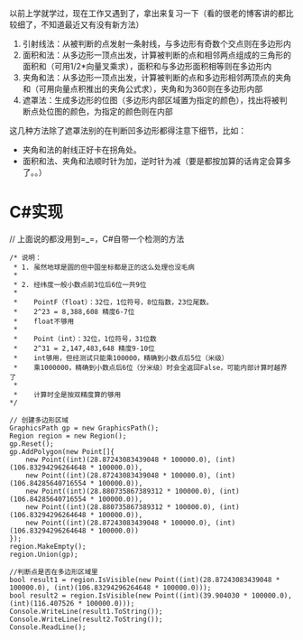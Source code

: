 以前上学就学过，现在工作又遇到了，拿出来复习一下（看的很老的博客讲的都比较细了，不知道最近又有没有新方法）

1. 引射线法：从被判断的点发射一条射线，与多边形有奇数个交点则在多边形内
1. 面积和法：从多边形一顶点出发，计算被判断的点和相邻两点组成的三角形的面积和（可用1/2*向量叉乘求），面积和与多边形面积相等则在多边形内
1. 夹角和法：从多边形一顶点出发，计算被判断的点和多边形相邻两顶点的夹角和（可用向量点积推出的夹角公式求），夹角和为360则在多边形内部
1. 遮罩法：生成多边形的位图（多边形内部区域置为指定的颜色），找出将被判断点处位图的颜色，为指定的颜色则在内部

这几种方法除了遮罩法别的在判断凹多边形都得注意下细节，比如：  
- 夹角和法的射线正好卡在拐角处。  
- 面积和法、夹角和法顺时针为加，逆时针为减（要是都按加算的话肯定会算多了。。）

# C#实现
// 上面说的都没用到=_=，C#自带一个检测的方法

```
/* 说明：
 * 1. 虽然地球是圆的但中国坐标都是正的这么处理也没毛病
 * 
 * 2. 经纬度一般小数点前3位后6位一共9位
 * 
 *    PointF（float）：32位，1位符号，8位指数，23位尾数。
 *    2^23 = 8,388,608 精度6-7位
 *    float不够用
 * 
 *    Point（int）：32位，1位符号，31位数
 *    2^31 = 2,147,483,648 精度9-10位
 *    int够用，但经测试只能乘100000，精确到小数点后5位（米级）
 *    乘1000000，精确到小数点后6位（分米级）时会全返回False，可能内部计算时越界了
 *    
 *    计算时全是按双精度算的够用
*/

// 创建多边形区域
GraphicsPath gp = new GraphicsPath();
Region region = new Region();
gp.Reset();
gp.AddPolygon(new Point[]{
    new Point((int)(28.87243083439048 * 100000.0), (int)(106.83294296264648 * 100000.0)),
    new Point((int)(28.87243083439048 * 100000.0), (int)(106.84285640716554 * 100000.0)),
    new Point((int)(28.880735867389312 * 100000.0), (int)(106.84285640716554 * 100000.0)),
    new Point((int)(28.880735867389312 * 100000.0), (int)(106.83294296264648 * 100000.0)),
    new Point((int)(28.87243083439048 * 100000.0), (int)(106.83294296264648 * 100000.0))
});
region.MakeEmpty();
region.Union(gp);

//判断点是否在多边形区域里
bool result1 = region.IsVisible(new Point((int)(28.87243083439048 * 100000.0), (int)(106.83294296264648 * 100000.0)));
bool result2 = region.IsVisible(new Point((int)(39.904030 * 100000.0), (int)(116.407526 * 100000.0)));
Console.WriteLine(result1.ToString());
Console.WriteLine(result2.ToString());
Console.ReadLine();
```